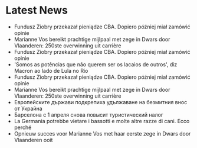 # Latest News
-  Fundusz Ziobry przekazał pieniądze CBA. Dopiero później miał zamówić opinie
-  Marianne Vos bereikt prachtige mijlpaal met zege in Dwars door Vlaanderen: 250ste overwinning uit carrière
-  Fundusz Ziobry przekazał pieniądze CBA. Dopiero później miał zamówić opinie
-  'Somos as potências que não querem ser os lacaios de outros', diz Macron ao lado de Lula no Rio
-  Fundusz Ziobry przekazał pieniądze CBA. Dopiero później miał zamówić opinie
-  Marianne Vos bereikt prachtige mijlpaal met zege in Dwars door Vlaanderen: 250ste overwinning uit carrière
-  Европейските държави подкрепиха удължаване на безмитния внос от Украйна
-  Барселона с 1 апреля снова повысит туристический налог
-  La Germania potrebbe vietare i bassotti e molte altre razze di cani. Ecco perché
-  Opnieuw succes voor Marianne Vos met haar eerste zege in Dwars door Vlaanderen ooit
